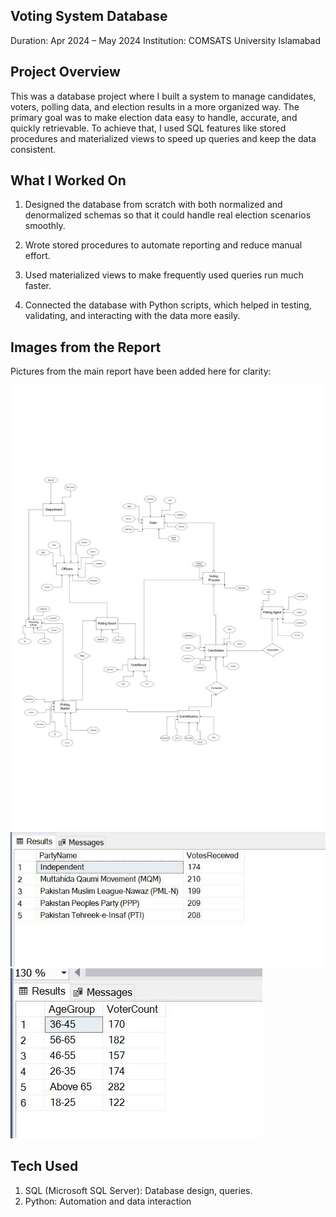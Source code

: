 ## Voting System Database

Duration: Apr 2024 – May 2024
Institution: COMSATS University Islamabad

## Project Overview

This was a database project where I built a system to manage candidates, voters, polling data, and election results in a more organized way. The primary goal was to make election data easy to handle, accurate, and quickly retrievable. To achieve that, I used SQL features like stored procedures and materialized views to speed up queries and keep the data consistent.

## What I Worked On

1. Designed the database from scratch with both normalized and denormalized schemas so that it could handle real election scenarios smoothly.

2. Wrote stored procedures to automate reporting and reduce manual effort.

3. Used materialized views to make frequently used queries run much faster.

4. Connected the database with Python scripts, which helped in testing, validating, and interacting with the data more easily.

## Images from the Report
Pictures from the main report have been added here for clarity:  

![ER Diagram](images/er_diagram.jpeg)  
![Sample Query 1](images/sample_query1.jpeg)  
![Sample Query 2](images/sample_query2.jpeg)  

## Tech Used
1. SQL (Microsoft SQL Server): Database design, queries.
2. Python: Automation and data interaction

